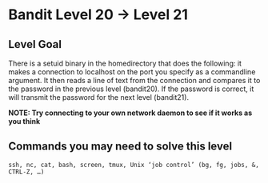 # Bandit Level 20 -> Level 21

## Level Goal

There is a setuid binary in the homedirectory that does the following: it makes a connection to localhost on the port you specify as a commandline argument. It then reads a line of text from the connection and compares it to the password in the previous level (bandit20). If the password is correct, it will transmit the password for the next level (bandit21).

**NOTE: Try connecting to your own network daemon to see if it works as you think**

## Commands you may need to solve this level

`ssh, nc, cat, bash, screen, tmux, Unix ‘job control’ (bg, fg, jobs, &, CTRL-Z, …)`
